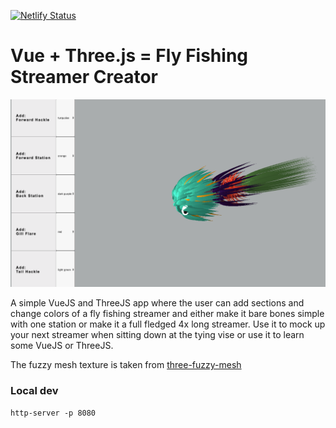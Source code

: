 [![Netlify Status](https://api.netlify.com/api/v1/badges/d08effdf-1a3f-460a-986c-f014587d62da/deploy-status)](https://app.netlify.com/sites/vuethreejs/deploys)

# Vue + Three.js = Fly Fishing Streamer Creator

![streamer creator](https://raw.githubusercontent.com/classicmatsuo/VueThreeJs/master/streamercreator.png)

A simple VueJS and ThreeJS app where the user can add sections and change colors of a fly fishing streamer and either make it bare bones simple with one station or make it a full fledged 4x long streamer. Use it to mock up your next streamer when sitting down at the tying vise or use it to learn some VueJS or ThreeJS.

The fuzzy mesh texture is taken from [three-fuzzy-mesh](https://github.com/zadvorsky/three-fuzzy-mesh)

### Local dev
```
http-server -p 8080
```